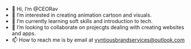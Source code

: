 - 👋 Hi, I’m @CEORav
- 👀 I’m interested in creating animation cartoon and visuals.
- 🌱 I’m currently learning soft skills and introduction to tech.
- 💞️ I’m looking to collaborate on projecgts dealing with creating websites and apps.
- 📫 How to reach me is by email at vyntiousbrandservices@outlook.com

<!---
CEORav/CEORav is a ✨ special ✨ repository because its `README.md` (this file) appears on your GitHub profile.
You can click the Preview link to take a look at your changes.
--->
